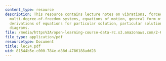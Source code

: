 ```yaml
---
content_type: resource
description: This resource contains lecture notes on vibrations, forced response of
  multi-degree-of-freedom systems, equations of motion, general form of solution,
  derivations of equations for particular solution, particular solution, and response
  diagrams.
file: /media/https%3A/open-learning-course-data-rc.s3.amazonaws.com/2-003j-dynamics-and-control-i-spring-2007/81544b5ec000784ed88d4786188add28_lec24.pdf
file_type: application/pdf
resourcetype: Document
title: lec24.pdf
uid: 81544b5e-c000-784e-d88d-4786188add28
---
```

